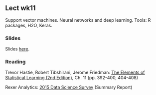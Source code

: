 
## Lect wk11

Support vector machines. Neural networks and deep learning. 
Tools: R packages, H2O, Keras. 


### Slides

Slides [here](https://docs.google.com/presentation/d/1OxpusD6QDbMAqVDDPZHdDuJCX5S9pluQ-o4Bs_0f9hE).


### Reading

Trevor Hastie, Robert Tibshirani, Jerome Friedman: [The Elements of Statistical Learning (2nd Edition)](http://statweb.stanford.edu/~tibs/ElemStatLearn/printings/ESLII_print10.pdf), Ch. 11 (pp. 392-400, 404-408)

Rexer Analytics: [2015 Data Science Survey](http://www.rexeranalytics.com/assets/rexer_analytics_2015_data_miner_survey_summary_report.pdf) (Summary Report)


